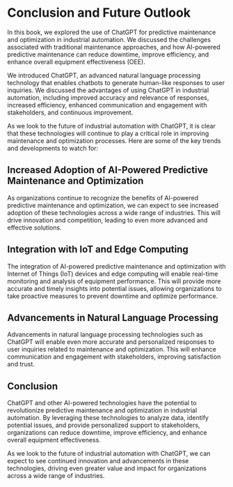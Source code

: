 Conclusion and Future Outlook
======================================================================================

In this book, we explored the use of ChatGPT for predictive maintenance and optimization in industrial automation. We discussed the challenges associated with traditional maintenance approaches, and how AI-powered predictive maintenance can reduce downtime, improve efficiency, and enhance overall equipment effectiveness (OEE).

We introduced ChatGPT, an advanced natural language processing technology that enables chatbots to generate human-like responses to user inquiries. We discussed the advantages of using ChatGPT in industrial automation, including improved accuracy and relevance of responses, increased efficiency, enhanced communication and engagement with stakeholders, and continuous improvement.

As we look to the future of industrial automation with ChatGPT, it is clear that these technologies will continue to play a critical role in improving maintenance and optimization processes. Here are some of the key trends and developments to watch for:

Increased Adoption of AI-Powered Predictive Maintenance and Optimization
------------------------------------------------------------------------

As organizations continue to recognize the benefits of AI-powered predictive maintenance and optimization, we can expect to see increased adoption of these technologies across a wide range of industries. This will drive innovation and competition, leading to even more advanced and effective solutions.

Integration with IoT and Edge Computing
---------------------------------------

The integration of AI-powered predictive maintenance and optimization with Internet of Things (IoT) devices and edge computing will enable real-time monitoring and analysis of equipment performance. This will provide more accurate and timely insights into potential issues, allowing organizations to take proactive measures to prevent downtime and optimize performance.

Advancements in Natural Language Processing
-------------------------------------------

Advancements in natural language processing technologies such as ChatGPT will enable even more accurate and personalized responses to user inquiries related to maintenance and optimization. This will enhance communication and engagement with stakeholders, improving satisfaction and trust.

Conclusion
----------

ChatGPT and other AI-powered technologies have the potential to revolutionize predictive maintenance and optimization in industrial automation. By leveraging these technologies to analyze data, identify potential issues, and provide personalized support to stakeholders, organizations can reduce downtime, improve efficiency, and enhance overall equipment effectiveness.

As we look to the future of industrial automation with ChatGPT, we can expect to see continued innovation and advancements in these technologies, driving even greater value and impact for organizations across a wide range of industries.
